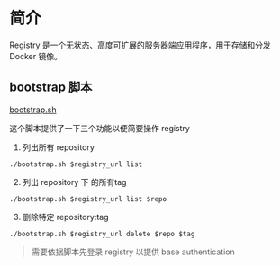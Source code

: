 # 简介
Registry 是一个无状态、高度可扩展的服务器端应用程序，用于存储和分发 Docker 镜像。

## bootstrap 脚本

[bootstrap.sh](script/bootstrap.sh)

这个脚本提供了一下三个功能以便简要操作 registry
1. 列出所有 repository 
```shell
./bootstrap.sh $registry_url list
```
2. 列出 repository 下 的所有tag
```shell
./bootstrap.sh $registry_url list $repo
```
3. 删除特定 repository:tag
```shell
./bootstrap.sh $registry_url delete $repo $tag
```

> 需要依据脚本先登录 registry 以提供 base authentication